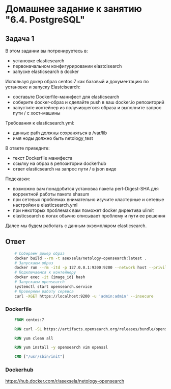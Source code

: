 # Домашнее задание к занятию "6.4. PostgreSQL"

## Задача 1
В этом задании вы потренируетесь в:

 - установке elasticsearch
 - первоначальном конфигурировании elastcisearch
 - запуске elasticsearch в docker

Используя докер образ centos:7 как базовый и документацию по установке и запуску Elastcisearch:

 - составьте Dockerfile-манифест для elasticsearch
 - соберите docker-образ и сделайте push в ваш docker.io репозиторий
 - запустите контейнер из получившегося образа и выполните запрос пути / c хост-машины

Требования к elasticsearch.yml:

 - данные path должны сохраняться в /var/lib
 - имя ноды должно быть netology_test

В ответе приведите:

 - текст Dockerfile манифеста
 - ссылку на образ в репозитории dockerhub
 - ответ elasticsearch на запрос пути / в json виде

Подсказки:

 - возможно вам понадобится установка пакета perl-Digest-SHA для корректной работы пакета shasum
 - при сетевых проблемах внимательно изучите кластерные и сетевые настройки в elasticsearch.yml
 - при некоторых проблемах вам поможет docker директива ulimit
 - elasticsearch в логах обычно описывает проблему и пути ее решения
 
Далее мы будем работать с данным экземпляром elasticsearch.

## Ответ

```bash
    # Собираем докер образ
    docker build --rm -t asexsela/netology-opensearch:latest .
    # Запускаем образ
    docker run --rm -itd -p 127.0.0.1:9300:9200 --network host --privileged  asexsela/netology-opensearch
    # Подключаемся к контейнеру
    docker exec -it {image_id} bash
    # Запускаем opensearch
    systemctl start opensearch.service
    # Проверяем работу сервиса
    curl -XGET https://localhost:9200 -u 'admin:admin' --insecure

```

### Dockerfile
```Dockerfile
    FROM centos:7

    RUN curl -SL https://artifacts.opensearch.org/releases/bundle/opensearch/2.x/opensearch-2.x.repo -o /etc/yum.repos.d/opensearch-2.x.repo

    RUN yum clean all

    RUN yum install -y opensearch vim openssl

    CMD ["/usr/sbin/init"]

```

### Dockerhub
https://hub.docker.com/r/asexsela/netology-opensearch